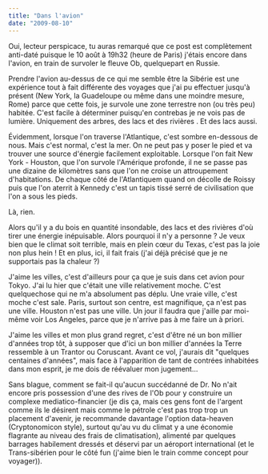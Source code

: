 ```yaml
---
title: "Dans l'avion"
date: "2009-08-10"
---
```


Oui, lecteur perspicace, tu auras remarqué que ce post est complètement anti-daté puisque le 10 août à 19h32 (heure de Paris) j'étais encore dans l'avion, en train de survoler le fleuve Ob, quelquepart en Russie.

Prendre l'avion au-dessus de ce qui me semble être la Sibérie est une expérience tout à fait différente des voyages que j'ai pu effectuer jusqu'à présent (New York, la Guadeloupe ou même dans une moindre mesure, Rome) parce que cette fois, je survole une zone terrestre non (ou très peu) habitée. C'est facile à déterminer puisqu'en contrebas je ne vois pas de lumière. Uniquement des arbres, des lacs et des rivières . Et des lacs aussi.

Évidemment, lorsque l'on traverse l'Atlantique, c'est sombre en-dessous de nous. Mais c'est normal, c'est la mer. On ne peut pas y poser le pied et va trouver une source d'énergie facilement exploitable. Lorsque l'on fait New York - Houston, que l'on survole l'Amérique profonde, il ne se passe pas une dizaine de kilomètres sans que l'on ne croise un attroupement d'habitations. De chaque côté de l'Atlantiquem quand on décolle de Roissy puis que l'on aterrit à Kennedy c'est un tapis tissé serré de civilisation que l'on a sous les pieds.

Là, rien.

Alors qu'il y a du bois en quantité insondable, des lacs et des rivières d'où tirer une énergie inépuisable. Alors pourquoi il n'y a personne ? Je veux bien que le climat soit terrible, mais en plein cœur du Texas, c'est pas la joie non plus hein ! Et en plus, ici, il fait frais (j'ai déjà précisé que je ne supportais pas la chaleur ?)

J'aime les villes, c'est d'ailleurs pour ça que je suis dans cet avion pour Tokyo. J'ai lu hier que c'était une ville relativement moche. C'est quelquechose qui ne m'a absolument pas déplu. Une vraie ville, c'est moche c'est sale. Paris, surtout son centre, est magnifique, ça n'est pas une ville. Houston n'est pas une ville. Un jour il faudra que j'aille par moi-même voir Los Angeles, parce que je n'arrive pas à me faire un à priori.

J'aime les villes et mon plus grand regret, c'est d'être né un bon millier d'années trop tôt, à supposer que d'ici un bon millier d'années la Terre ressemble à un Trantor ou Coruscant. Avant ce vol, j'aurais dit "quelques centaines d'années", mais face à l'apparition de tant de contrées inhabitées dans mon esprit, je me dois de réévaluer mon jugement...

Sans blague, comment se fait-il qu'aucun succédanné de Dr. No n'ait encore pris possession d'une des rives de l'Ob pour y construire un complexe mediatico-financier (je dis ça, mais ces gens font de l'argent comme ils le désirent mais comme le pétrole c'est pas trop trop un placement d'avenir, je recommande davantage l'option data-heaven (Cryptonomicon style), surtout qu'au vu du climat y a une économie flagrante au niveau des frais de climatisation), alimenté par quelques barrages habilement dressés et déservi par un aéroport international (et le Trans-sibérien pour le côté fun (j'aime bien le train comme concept pour voyager)).
